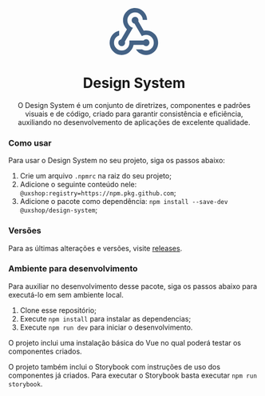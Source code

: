 <p align="center">
  <a href="https://github.com/unovue/radix-vue">
  <svg xmlns="http://www.w3.org/2000/svg" width="98" height="94" fill="none"><path fill="#446285" d="M24.158 93.933c-6.66 0-12.352-2.4-17.074-7.203C2.36 81.928 0 76.16 0 69.424c0-5.845 1.75-10.996 5.249-15.455 3.499-4.46 8.104-7.296 13.816-8.51v9.213c-3.087 1.053-5.584 2.926-7.492 5.618-1.908 2.693-2.862 5.735-2.862 9.129 0 4.27 1.5 7.949 4.502 11.035 3.001 3.085 6.638 4.628 10.911 4.628 4.298 0 7.946-1.526 10.946-4.58 3-3.052 4.499-6.752 4.499-11.098v-4.46h28.3a8.909 8.909 0 0 1 2.366-1.742 6.119 6.119 0 0 1 2.798-.662c1.915 0 3.519.658 4.813 1.973 1.294 1.315 1.941 2.935 1.941 4.859 0 1.896-.647 3.52-1.94 4.87-1.295 1.35-2.9 2.025-4.814 2.025-.993 0-1.926-.22-2.798-.66a8.909 8.909 0 0 1-2.366-1.743H47.963c-1.252 5.785-4.071 10.577-8.458 14.374-4.387 3.797-9.503 5.695-15.347 5.695Zm48.875 0c-4.085 0-7.927-.98-11.527-2.944-3.6-1.962-6.508-4.733-8.721-8.31H64.9a12.721 12.721 0 0 0 3.865 1.802c1.426.4 2.848.601 4.268.601 4.302 0 7.949-1.525 10.94-4.575 2.993-3.05 4.489-6.745 4.489-11.087 0-4.367-1.496-8.074-4.488-11.122-2.992-3.048-6.64-4.572-10.941-4.572-1.659 0-3.187.235-4.587.705s-2.694 1.116-3.883 1.936L49.834 31.285c-1.663-.38-3.018-1.176-4.065-2.384-1.048-1.208-1.571-2.67-1.571-4.386 0-1.883.664-3.495 1.993-4.837 1.33-1.341 2.92-2.012 4.77-2.012 1.904 0 3.504.666 4.8 1.997 1.297 1.332 1.945 2.956 1.945 4.873 0 .343-.016.643-.05.901s-.122.64-.265 1.148l10.818 18.73a22.583 22.583 0 0 1 2.518-.329 30.14 30.14 0 0 1 2.306-.111c6.686 0 12.381 2.374 17.085 7.123 4.703 4.75 7.055 10.557 7.055 17.422 0 6.72-2.352 12.486-7.055 17.297-4.704 4.811-10.399 7.216-17.085 7.216ZM24.17 76.267c-1.866 0-3.463-.672-4.792-2.016-1.33-1.344-1.994-2.96-1.994-4.847 0-1.66.524-3.097 1.571-4.31 1.048-1.215 2.364-2.03 3.948-2.446l11.769-20.012c-2.503-2.33-4.44-5.094-5.808-8.289-1.368-3.195-2.053-6.469-2.053-9.82 0-6.808 2.367-12.597 7.101-17.37C38.647 2.387 44.333 0 50.973 0c6.535 0 12.136 2.31 16.803 6.929 4.667 4.618 7.106 10.218 7.316 16.8h-8.71c-.159-4.197-1.725-7.725-4.699-10.586-2.974-2.861-6.544-4.292-10.71-4.292-4.271 0-7.914 1.52-10.928 4.56-3.015 3.041-4.522 6.742-4.522 11.104 0 3.565 1.045 6.708 3.135 9.427 2.09 2.72 4.742 4.581 7.955 5.585L30.461 67.224c.157.448.269.84.335 1.174.065.334.098.667.098.998 0 1.892-.647 3.511-1.941 4.855-1.294 1.344-2.888 2.016-4.782 2.016Z"/></svg>        
  </a>
  <h1 align="center">
    Design System
  </h1>
  <p align="center">
    O Design System é um conjunto de diretrizes, componentes e padrões visuais e de código, criado para garantir consistência e eficiência, auxiliando no desenvolvemento de aplicações de excelente qualidade.
  <p>
</p>

### Como usar

Para usar o Design System no seu projeto, siga os passos abaixo:

1. Crie um arquivo `.npmrc` na raiz do seu projeto;
2. Adicione o seguinte conteúdo nele: `@uxshop:registry=https://npm.pkg.github.com`;
3. Adicione o pacote como dependência: `npm install --save-dev @uxshop/design-system`;

### Versões

Para as últimas alterações e versões, visite [releases](https://github.com/uxshop/design-system/releases).


### Ambiente para desenvolvimento

Para auxiliar no desenvolvimento desse pacote, siga os passos abaixo para executá-lo em sem ambiente local.

1. Clone esse repositório;
2. Execute `npm install` para instalar as dependencias;
3. Execute `npm run dev` para iniciar o desenvolvimento.

O projeto inclui uma instalação básica do Vue no qual poderá testar os componentes criados.

O projeto também inclui o Storybook com instruções de uso dos componentes já criados. Para executar o Storybook basta executar `npm run storybook`.